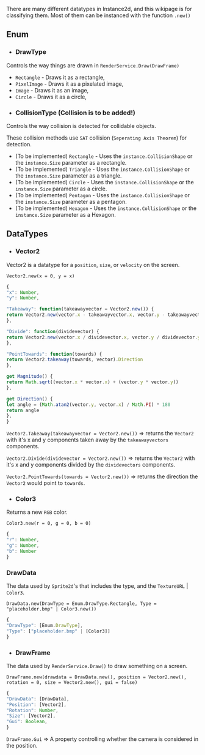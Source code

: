 There are many different datatypes in Instance2d, and this wikipage is for classifying them.
Most of them can be instanced with the function `.new()`

## Enum
* ### DrawType
Controls the way things are drawn in `RenderService.Draw(DrawFrame)`

- `Rectangle` - Draws it as a rectangle,
- `PixelImage` - Draws it as a pixelated image,
- `Image` - Draws it as an image,
- `Circle` - Draws it as a circle,

* ### CollisionType (Collision is to be added!)
Controls the way collision is detected for collidable objects.

<!-- - `Rectangle` - Uses the `instance.CollisionShape` as a rectangle (use `Vector2` for the `CollisionShape`),
- `Defined` - Uses the `instance.Size` parameter.,
- `Custom` - (To Be Added) Uses the `instance.CollisionShape` as a list of points. (May become a new datatype.) -->

These collision methods use `SAT` collision (`Seperating Axis Theorem`) for detection.

- (To be implemented) `Rectangle` - Uses the `instance.CollisionShape` or the `instance.Size` parameter as a rectangle.
- (To be implemented) `Triangle` - Uses the `instance.CollisionShape` or the `instance.Size` parameter as a triangle.
- (To be implemented) `Circle` - Uses the `instance.CollisionShape` or the `instance.Size` parameter as a circle.
- (To be implemented) `Pentagon` - Uses the `instance.CollisionShape` or the `instance.Size` parameter as a pentagon.
- (To be implemented) `Hexagon` - Uses the `instance.CollisionShape` or the `instance.Size` parameter as a Hexagon.

## DataTypes
* ### Vector2
Vector2 is a datatype for a `position`, `size`, or `velocity` on the screen.

`Vector2.new(x = 0, y = x)`

```js
{
"x": Number,
"y": Number,

"Takeaway": function(takeawayvector = Vector2.new()) {
return Vector2.new(vector.x - takeawayvector.x, vector.y - takeawayvector.y)
},

"Divide": function(dividevector) {
return Vector2.new(vector.x / dividevector.x, vector.y / dividevector.y)
},

"PointTowards": function(towards) {
return Vector2.takeaway(towards, vector).Direction
},

get Magnitude() {
return Math.sqrt((vector.x * vector.x) + (vector.y * vector.y))
},

get Direction() {
let angle = (Math.atan2(vector.y, vector.x) / Math.PI) * 180
return angle
},
}
```

`Vector2.Takeaway(takeawayvector = Vector2.new())` => returns the `Vector2` with it's x and y components taken away by the `takeawayvectors` components.

`Vector2.Divide(dividevector = Vector2.new())` => returns the `Vector2` with it's x and y components divided by the `dividevectors` components.

`Vector2.PointTowards(towards = Vector2.new())` => returns the direction the `Vector2` would point to `towards`.

* ### Color3
Returns a new `RGB` color.

`Color3.new(r = 0, g = 0, b = 0)`

```js
{
"r": Number,
"g": Number,
"b": Number
}
```

### DrawData
The data used by `Sprite2d`'s that includes the type, and the `TextureURL` | `Color3`.

`DrawData.new(DrawType = Enum.DrawType.Rectangle, Type = "placeholder.bmp" | Color3.new())`

```js
{
"DrawType": [Enum.DrawType],
"Type": ["placeholder.bmp" | [Color3]]
}
```

* ### DrawFrame
The data used by `RenderService.Draw()` to draw something on a screen.

`DrawFrame.new(drawdata = DrawData.new(), position = Vector2.new(), rotation = 0, size = Vector2.new(), gui = false)`

```js
{
"DrawData": [DrawData],
"Position": [Vector2],
"Rotation": Number,
"Size": [Vector2],
"Gui": Boolean,
}
```

`DrawFrame.Gui` => A property controlling whether the camera is considered in the position.
